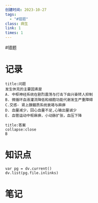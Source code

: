 ```yaml
---
创建时间: 2023-10-27
tags:
  - "#错题"
class: 病生
link: 1
times: 1
---
```

#错题


记录
==
```ad-question
title:问题
发生休克的主要因素是
A. 中枢神经系统在剧烈震荡与打击下由兴奋转人抑制
B. 微循环血液灌流降低和细胞功能代谢发生严重障碍
C.交感- 肾上腺髓质系统衰竭与麻痹
D. 血量减少，回心血量不足,心输出量诚少
E. 血管运动中枢麻痹，小动脉扩张，血压下降
```

```ad-note
title:答案
collapse:close
B
```

知识点
==
```dataviewjs
var pg = dv.current()
dv.list(pg.file.inlinks)
```

笔记
==